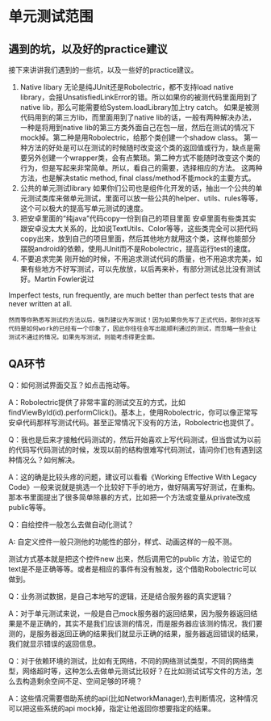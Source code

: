 # 单元测试范围
## 遇到的坑，以及好的practice建议
接下来讲讲我们遇到的一些坑，以及一些好的practice建议。
1. Native libary
无论是纯JUnit还是Robolectric，都不支持load native library，会报UnsatisfiedLinkError的错。所以如果你的被测代码里面用到了native lib，那么可能需要给System.loadLibrary加上try catch。
如果是被测代码用到的第三方lib，而里面用到了native lib的话，一般有两种解决办法，一种是将用到native lib的第三方类外面自己在包一层，然后在测试的情况下mock掉。第二种是用Robolectric，给那个类创建一个shadow class。
第一种方法的好处是可以在测试的时候随时改变这个类的返回值或行为，缺点是需要另外创建一个wrapper类，会有点繁琐。第二种方式不能随时改变这个类的行为，但是写起来非常简单。所以，看自己的需要，选择相应的方法。
这两种方法，也是解决static method, final class/method不能mock的主要方式。
2. 公共的单元测试library
如果你们公司也是组件化开发的话，抽出一个公共的单元测试类库来做单元测试，里面可以放一些公共的helper、utils、rules等等，这个可以极大的提高写单元测试的速度。
3. 把安卓里面的“纯java”代码copy一份到自己的项目里面
安卓里面有些类其实跟安卓没太大关系的，比如说TextUtils、Color等等，这些类完全可以把代码copy出来，放到自己的项目里面，然后其他地方就用这个类，这样也能部分摆脱android的依赖，使用JUnit而不是Robolectric，提高运行test的速度。
4. 不要追求完美
刚开始的时候，不用追求测试代码的质量，也不用追求完美，如果有些地方不好写测试，可以先放放，以后再来补，有部分测试总比没有测试好。Martin Fowler说过
>
Imperfect tests, run frequently, are much better than perfect tests that are never written at all.
 
    然而等你熟悉写测试的方法以后，强烈建议先写测试！因为如果你先写了正式代码，那你对这写代码是如何work的已经有一个印象了，因此你往往会写出能顺利通过的测试，而忽略一些会让测试不通过的情况。如果先写测试，则能考虑得更全面。
 
## QA环节
Q：如何测试界面交互？如点击拖动等。
 
A：Robolectric提供了非常丰富的测试交互的方式，比如findViewById(id).performClick()。基本上，使用Robolectric，你可以像正常写安卓代码那样写测试代码。甚至正常情况下没有的方法，Robolectric也提供了。
 
Q：我也是后来才接触代码测试的，然后开始喜欢上写代码测试，但当尝试为以前的代码写代码测试的时候，发现以前的结构很难写代码测试，请问你们也有遇到这种情况么？如何解决。
 
A：这的确是比较头疼的问题，建议可以看看《Working Effective With Legacy Code》一般来说就是挑选一个比较好下手的地方，做好隔离写好测试，在重构。那本书里面提出了很多简单除暴的方式，比如把一个方法或变量从private改成public等等。
 
Q：自绘控件一般怎么去做自动化测试？
 
A: 自定义控件一般只测他的功能性的部分，样式、动画这样的一般不测。
 
测试方式基本就是把这个控件new 出来，然后调用它的public 方法，验证它的text是不是正确等等。或者是相应的事件有没有触发，这个借助Robolectric可以做到。
 
Q：业务测试数据，是自己本地写的逻辑，还是结合服务器的真实逻辑？
 
A：对于单元测试来说，一般是自己mock服务器的返回结果，因为服务器返回结果是不是正确的，其实不是我们应该测的情况，而是服务器应该测的情况，我们要测的，是服务器返回正确的结果我们就显示正确的结果，服务器返回错误的结果，我们就显示错误的返回信息。
 
 
Q：对于依赖环境的测试，比如有无网络，不同的网络测试类型，不同的网络类型，网络超时等，这种怎么去做单元测试比较好？在比如测试试写文件的方法，怎么去构造剩余空间不足、空间足够的环境？
 
A：这些情况需要借助系统的api(比如NetworkManager),去判断情况，这种情况可以把这些系统的api mock掉，指定让他返回你想要指定的结果。